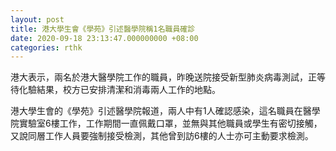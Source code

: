 ```yaml
---
layout: post
title: 港大學生會《學苑》引述醫學院稱1名職員確診
date: 2020-09-18 23:13:47.000000000 +08:00
categories: rthk
---
```


港大表示，兩名於港大醫學院工作的職員，昨晚送院接受新型肺炎病毒測試，正等待化驗結果，校方已安排清潔和消毒兩人工作的地點。

港大學生會的《學苑》引述醫學院報道，兩人中有1人確認感染，這名職員在醫學院實驗室6樓工作，工作期間一直佩戴口罩，並無與其他職員或學生有密切接觸，又說同層工作人員要強制接受檢測，其他曾到訪6樓的人士亦可主動要求檢測。
